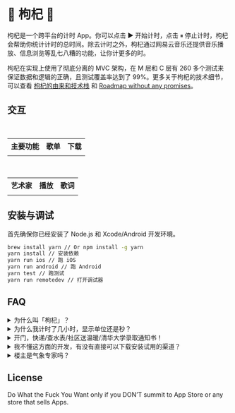 # 🐸 枸杞 🐸
枸杞是一个跨平台的计时 App。你可以点击 ▶️ 开始计时，点击 ⏸ 停止计时，枸杞会帮助你统计计时的总时间。除去计时之外，枸杞通过网易云音乐还提供音乐播放、信息浏览等乱七八糟的功能，让你计更多的时。

枸杞在实现上使用了彻底分离的 MVC 架构，在 M 层和 C 层有 260 多个测试来保证数据和逻辑的正确，且测试覆盖率达到了 99%。更多关于枸杞的技术细节，可以查看 [枸杞的由来和技术栈](https://github.com/yuche/gouqi/issues/1) 和 [Roadmap without any promises](https://github.com/yuche/gouqi/issues/2)。

## 交互

<table>
  <tr>
    <th>主要功能</th>
    <th>歌单</th>
    <th>下载</th>
  </tr>
  <tr>
<td>
<a href="https://ooo.0o0.ooo/2017/06/08/5938c0d26bb00.gif"><img src="https://ooo.0o0.ooo/2017/06/08/5938c0d26bb00.gif" alt=""></a>
</td>
<td>
  <a href="https://ooo.0o0.ooo/2017/06/08/5938c0de05c00.gif"><img src="https://ooo.0o0.ooo/2017/06/08/5938c0de05c00.gif" alt=""></a>
</td>
<td>
  <a href="https://ooo.0o0.ooo/2017/06/08/5938c0dd8c706.gif"><img src="https://ooo.0o0.ooo/2017/06/08/5938c0dd8c706.gif" alt=""></a> </td>
  </tr>
</table>

<table>
  <tr>
    <th>艺术家</th>
    <th>播放</th>
    <th>歌词</th>
  </tr>
  <tr>
<td>
<a href="https://ooo.0o0.ooo/2017/06/08/5938c0dbcec2f.gif"><img src="https://ooo.0o0.ooo/2017/06/08/5938c0dbcec2f.gif" alt=""></a>
</td>
<td>
  <a href="https://ooo.0o0.ooo/2017/06/08/5938c0dc21160.gif"><img src="https://ooo.0o0.ooo/2017/06/08/5938c0dc21160.gif" alt=""></a>
</td>
<td>
  <a href="https://ooo.0o0.ooo/2017/06/08/5938c0d5139f9.gif"><img src="https://ooo.0o0.ooo/2017/06/08/5938c0d5139f9.gif" alt=""></a> </td>
  </tr>
</table>


## 安装与调试
首先确保你已经安装了 Node.js 和 Xcode/Android 开发环境。

```bash
brew install yarn // Or npm install -g yarn
yarn install // 安装依赖
yarn run ios // 跑 iOS
yarn run android // 跑 Android
yarn test // 跑测试
yarn run remotedev // 打开调试器
```

## FAQ
<details>
  <summary>为什么叫「枸杞」？</summary>

因为我打飞机太多了，需要多吃点枸杞补补身子。

</details>

<details>
  <summary>为什么我计时了几小时，显示单位还是秒？</summary>

这是某种神秘力量导致的 bug，我修复不了。

</details>

<details>
  <summary>开门，快递/查水表/社区送温暖/清华大学录取通知书！</summary>

没有网购，家里长期停水没有水表，天气太热了不需要社区送温暖，考不上清华没有录取通知书。

</details>

<details>
  <summary>我不懂这方面的开发，有没有直接可以下载安装试用的渠道？</summary>

没有，你得自己编译。如果我提供了这个渠道就会有 bad guys 发律师信给我。

</details>

<details>
  <summary>楼主是气象专家吗？</summary>

不是，我对天气预报没有任何研究。

</details>

## License
Do What the Fuck You Want only if you DON’T  summit to App Store or any store that sells  Apps.
